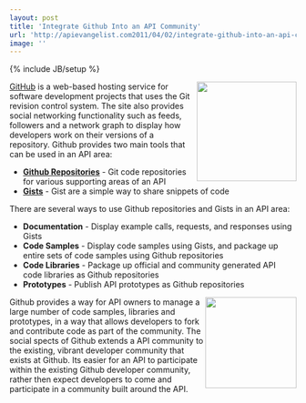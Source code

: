 ```yaml
---
layout: post
title: 'Integrate Github Into an API Community'
url: 'http://apievangelist.com2011/04/02/integrate-github-into-an-api-community/'
image: ''
---
```

{% include JB/setup %}
<img src="http://kinlane-productions.s3.amazonaws.com/github/github-social-coding-words.png"  width="175" align="right" /><a title="GitHub" href="https://github.com/">GitHub</a> is a web-based hosting service for software development projects that uses the Git revision control system.
The site also provides social networking functionality such as feeds, followers and a network graph to display how developers work on their versions of a repository.
Github provides two main tools that can be used in an API area:
<ul >
     <li>
          <strong><a title="Github Repositories" href="http://help.github.com/create-a-repo/">Github Repositories</a></strong> - Git code repositories for various supporting areas of an API
     </li>
     <li>
          <strong><a title="Gists" href="https://gist.github.com/">Gists</a></strong> - Gist are a simple way to share snippets of code
     </li>
</ul>There are several ways to use Github repositories and Gists in an API area:
<ul >
     <li>
          <strong>Documentation</strong> - Display example calls, requests, and responses using Gists
     </li>
     <li>
          <strong>Code Samples</strong> - Display code samples using Gists, and package up entire sets of code samples using Github repositories
     </li>
     <li>
          <strong>Code Libraries</strong> - Package up official and community generated API code libraries as Github repositories
     </li>
     <li>
          <strong>Prototypes</strong> - Publish API prototypes as Github repositories
     </li>
</ul><img src="http://kinlane-productions.s3.amazonaws.com/github/github-round.png"  width="160" align="right" /> Github provides a way for API owners to manage a large number of code samples, libraries and prototypes, in a way that allows developers to fork and contribute code as part of the community.
The social spects of Github extends a API community to the existing, vibrant developer community that exists at Github.
Its easier for an API to participate within the existing Github developer community, rather then expect developers to come and participate in a community built around the API.
